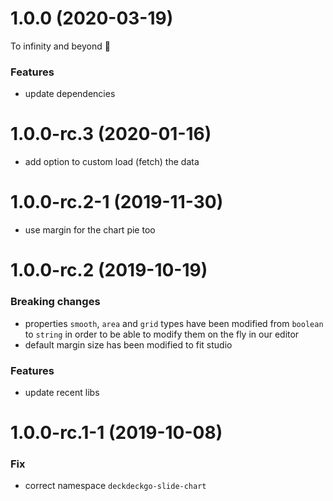 <a name="1.0.0"></a>

# 1.0.0 (2020-03-19)

To infinity and beyond 🚀

### Features

- update dependencies

<a name="1.0.0-rc.3"></a>

# 1.0.0-rc.3 (2020-01-16)

- add option to custom load (fetch) the data

<a name="1.0.0-rc.2-1"></a>

# 1.0.0-rc.2-1 (2019-11-30)

- use margin for the chart pie too

<a name="1.0.0-rc.2"></a>

# 1.0.0-rc.2 (2019-10-19)

### Breaking changes

- properties `smooth`, `area` and `grid` types have been modified from `boolean` to `string` in order to be able to modify them on the fly in our editor
- default margin size has been modified to fit studio

### Features

- update recent libs

<a name="1.0.0-rc.1-1"></a>

# 1.0.0-rc.1-1 (2019-10-08)

### Fix

- correct namespace `deckdeckgo-slide-chart`
